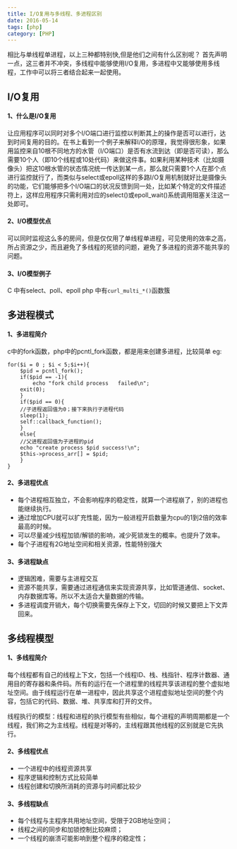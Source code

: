 ```yaml
---
title: I/O复用与多线程、多进程区别
date: 2016-05-14
tags: [php]
category: [PHP]
---
```

相比与单线程单进程，以上三种都特别快,但是他们之间有什么区别呢？
首先声明一点，这三者并不冲突，多线程中能够使用I/O复用，多进程中又能够使用多线程，工作中可以将三者结合起来一起使用。
<!--more-->
## I/O复用
#### 1、什么是I/O复用
让应用程序可以同时对多个I/O端口进行监控以判断其上的操作是否可以进行，达到时间复用的目的。在书上看到一个例子来解释I/O的原理，我觉得很形象，如果用监控来自10根不同地方的水管（I/O端口）是否有水流到达（即是否可读），那么需要10个人（即10个线程或10处代码）来做这件事。如果利用某种技术（比如摄像头）把这10根水管的状态情况统一传达到某一点，那么就只需要1个人在那个点进行监控就行了，而类似与select或epoll这样的多路I/O复用机制就好比是摄像头的功能，它们能够把多个I/O端口的状况反馈到同一处，比如某个特定的文件描述符上，这样应用程序只需利用对应的select()或epoll_wait()系统调用阻塞关注这一处即可。
#### 2、I/O模型优点
可以同时监视这么多的房间，但是仅仅用了单线程单进程，可见使用的效率之高，所占资源之少，而且避免了多线程的死锁的问题，避免了多进程的资源不能共享的问题。
#### 3、I/O模型例子
C 中有select、poll、epoll
php 中有`curl_multi_*()`函数簇
 
## 多进程模式
#### 1、多进程简介
c中的fork函数，php中的pcntl_fork函数，都是用来创建多进程，比较简单
eg:
```
for($i = 0 ; $i < 5;$i++){
    $pid = pcntl_fork();
    if($pid == -1){
        echo "fork child process   failed\n";
    exit(0);
    }
    if($pid == 0){
    //子进程返回值为0；接下来执行子进程代码
    sleep(1);
    self::callback_function();
    }
    else{
    //父进程返回值为子进程的pid
    echo "create process $pid success!\n";
    $this->process_arr[] = $pid;
    }
}
```
#### 2、多进程优点
- 每个进程相互独立，不会影响程序的稳定性，就算一个进程崩了，别的进程也能继续执行。
- 通过增加CPU就可以扩充性能，因为一般进程开启数量为cpu的1到2倍的效率最高的时候。
- 可以尽量减少线程加锁/解锁的影响，减少死锁发生的概率。也提升了效率。
- 每个子进程有2G地址空间和相关资源，性能特别强大
#### 3、多进程缺点
- 逻辑困难，需要与主进程交互
- 资源不能共享，需要通过进程通信来实现资源共享，比如管道通信、socket、内存数据库等。所以不太适合大量数据的传输。
- 多进程调度开销大，每个切换需要先保存上下文，切回的时候又要把上下文弄回来。
## 多线程模型
#### 1、多线程简介
每个线程都有自己的线程上下文，包括一个线程ID、栈、栈指针、程序计数器、通用目的寄存器和条件码。所有的运行在一个进程里的线程共享该进程的整个虚拟地址空间。由于线程运行在单一进程中，因此共享这个进程虚拟地址空间的整个内容，包括它的代码、数据、堆、共享库和打开的文件。
 
线程执行的模型：线程和进程的执行模型有些相似，每个进程的声明周期都是一个线程，我们称之为主线程。线程是对等的，主线程跟其他线程的区别就是它先执行。
#### 2、多线程优点
- 一个进程中的线程资源共享
- 程序逻辑和控制方式比较简单
- 线程创建和切换所消耗的资源与时间都比较少
#### 3、多线程缺点
- 每个线程与主程序共用地址空间，受限于2GB地址空间；
- 线程之间的同步和加锁控制比较麻烦；
- 一个线程的崩溃可能影响到整个程序的稳定性；